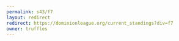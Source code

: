 ```yaml
---
permalink: s43/f7
layout: redirect
redirect: https://dominionleague.org/current_standings?div=f7
owner: truffles
---
```

